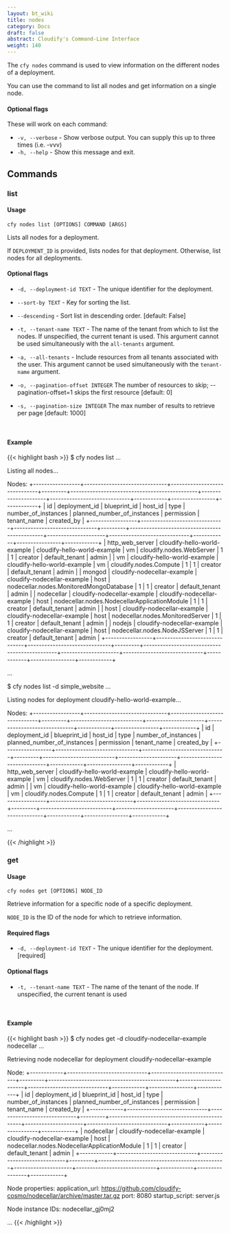 ```yaml
---
layout: bt_wiki
title: nodes
category: Docs
draft: false
abstract: Cloudify's Command-Line Interface
weight: 140
---
```


The `cfy nodes` command is used to view information on the different nodes of a deployment.

You can use the command to list all nodes and get information on a single node.

#### Optional flags

These will work on each command:

* `-v, --verbose` - Show verbose output. You can supply this up to three times (i.e. -vvv)
* `-h, --help` - Show this message and exit.


## Commands


### list

#### Usage 
`cfy nodes list [OPTIONS] COMMAND [ARGS]`

Lists all nodes for a deployment.

If `DEPLOYMENT_ID` is provided, lists nodes for that deployment. Otherwise,
list nodes for all deployments.

#### Optional flags

* `-d, --deployment-id TEXT` - 
						The unique identifier for the deployment.
*  `--sort-by TEXT` - 	Key for sorting the list.
*  `--descending` - 	Sort list in descending order. [default: False]
*  `-t, --tenant-name TEXT` -  The name of the tenant from which to list the nodes. If unspecified, the current tenant is
                            used. This argument cannot be used simultaneously with the `all-tenants` argument.
*  `-a, --all-tenants` -    Include resources from all tenants associated with
                            the user. This argument cannot be used simultaneously with the `tenant-name` argument.  

*  `-o, --pagination-offset INTEGER`       The number of resources to skip;
                                  --pagination-offset=1 skips the first resource [default: 0]

*  `-s, --pagination-size INTEGER`       The max number of results to retrieve per page [default: 1000]


&nbsp;
#### Example

{{< highlight  bash  >}}
$ cfy nodes list
...

Listing all nodes...

Nodes:
+-----------------+------------------------------+------------------------------+---------+----------------------------------------------+---------------------+-----------------------------+------------+----------------+------------+
|        id       |        deployment_id         |         blueprint_id         | host_id |                     type                     | number_of_instances | planned_number_of_instances | permission |  tenant_name   | created_by |
+-----------------+------------------------------+------------------------------+---------+----------------------------------------------+---------------------+-----------------------------+------------+----------------+------------+
| http_web_server | cloudify-hello-world-example | cloudify-hello-world-example |    vm   |           cloudify.nodes.WebServer           |          1          |              1              |  creator   | default_tenant |   admin    |
|        vm       | cloudify-hello-world-example | cloudify-hello-world-example |    vm   |            cloudify.nodes.Compute            |          1          |              1              |  creator   | default_tenant |   admin    |
|      mongod     | cloudify-nodecellar-example  | cloudify-nodecellar-example  |   host  |   nodecellar.nodes.MonitoredMongoDatabase    |          1          |              1              |  creator   | default_tenant |   admin    |
|    nodecellar   | cloudify-nodecellar-example  | cloudify-nodecellar-example  |   host  | nodecellar.nodes.NodecellarApplicationModule |          1          |              1              |  creator   | default_tenant |   admin    |
|       host      | cloudify-nodecellar-example  | cloudify-nodecellar-example  |   host  |       nodecellar.nodes.MonitoredServer       |          1          |              1              |  creator   | default_tenant |   admin    |
|      nodejs     | cloudify-nodecellar-example  | cloudify-nodecellar-example  |   host  |        nodecellar.nodes.NodeJSServer         |          1          |              1              |  creator   | default_tenant |   admin    |
+-----------------+------------------------------+------------------------------+---------+----------------------------------------------+---------------------+-----------------------------+------------+----------------+------------+

...

$ cfy nodes list -d simple_website
...

Listing nodes for deployment cloudify-hello-world-example...

Nodes:
+-----------------+------------------------------+------------------------------+---------+--------------------------+---------------------+-----------------------------+------------+----------------+------------+
|        id       |        deployment_id         |         blueprint_id         | host_id |           type           | number_of_instances | planned_number_of_instances | permission |  tenant_name   | created_by |
+-----------------+------------------------------+------------------------------+---------+--------------------------+---------------------+-----------------------------+------------+----------------+------------+
| http_web_server | cloudify-hello-world-example | cloudify-hello-world-example |    vm   | cloudify.nodes.WebServer |          1          |              1              |  creator   | default_tenant |   admin    |
|        vm       | cloudify-hello-world-example | cloudify-hello-world-example |    vm   |  cloudify.nodes.Compute  |          1          |              1              |  creator   | default_tenant |   admin    |
+-----------------+------------------------------+------------------------------+---------+--------------------------+---------------------+-----------------------------+------------+----------------+------------+

...

{{< /highlight >}}


### get

#### Usage 
`cfy nodes get [OPTIONS] NODE_ID`

Retrieve information for a specific node of a specific deployment.

`NODE_ID` is the ID of the node for which to retrieve information.

#### Required flags

*  `-d, --deployment-id TEXT` - The unique identifier for the deployment. [required]

#### Optional flags
*  `-t, --tenant-name TEXT` -  The name of the tenant of the node. If unspecified, the current tenant is used
						

&nbsp;
#### Example

{{< highlight  bash  >}}
$ cfy nodes get -d cloudify-nodecellar-example nodecellar
...

Retrieving node nodecellar for deployment cloudify-nodecellar-example

Node:
+------------+-----------------------------+-----------------------------+---------+----------------------------------------------+---------------------+-----------------------------+------------+----------------+------------+
|     id     |        deployment_id        |         blueprint_id        | host_id |                     type                     | number_of_instances | planned_number_of_instances | permission |  tenant_name   | created_by |
+------------+-----------------------------+-----------------------------+---------+----------------------------------------------+---------------------+-----------------------------+------------+----------------+------------+
| nodecellar | cloudify-nodecellar-example | cloudify-nodecellar-example |   host  | nodecellar.nodes.NodecellarApplicationModule |          1          |              1              |  creator   | default_tenant |   admin    |
+------------+-----------------------------+-----------------------------+---------+----------------------------------------------+---------------------+-----------------------------+------------+----------------+------------+

Node properties:
	application_url: https://github.com/cloudify-cosmo/nodecellar/archive/master.tar.gz
	port: 8080
	startup_script: server.js

Node instance IDs:
	nodecellar_gj0mj2


...
{{< /highlight >}}
